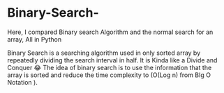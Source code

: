# Binary-Search-

Here, I compared Binary search Algorithm and the normal search for an array, All in Python 

Binary Search is a searching algorithm used in only sorted array by repeatedly dividing the search interval in half.
It is Kinda like a Divide and Conquer 😂
The idea of binary search is to use the information that the array is sorted and reduce the time complexity to (O(Log n) from BIg O Notation ). 
